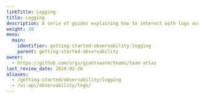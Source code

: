 ```yaml
---
linkTitle: Logging
title: Logging
description: A serie of guides explaining how to interact with logs accessible within Giant Swarm clusters.
weight: 30
menu:
  main:
    identifier: getting-started-observability-logging
    parent: getting-started-observability
owner:
  - https://github.com/orgs/giantswarm/teams/team-atlas
last_review_date: 2024-02-26
aliases:
  - /getting-started/observability/logging
  - /ui-api/observability/logs/
---
```

